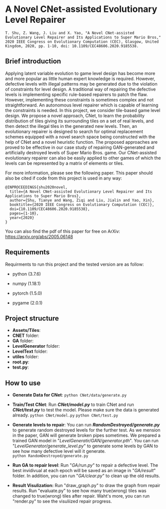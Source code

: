 # A Novel CNet-assisted Evolutionary Level Repairer  
```T. Shu, Z. Wang, J. Liu and X. Yao, "A Novel CNet-assisted Evolutionary Level Repairer and Its Applications to Super Mario Bros," 2020 IEEE Congress on Evolutionary Computation (CEC), Glasgow, United Kingdom, 2020, pp. 1-10, doi: 10.1109/CEC48606.2020.9185538.```

## Brief introduction
Applying latent variable evolution to game level design has become more and more popular as little human expert knowledge is required. However, defective levels with illegal patterns may be generated due to the violation of constraints for level design. A traditional way of repairing the defective levels is implementing specific rule-based repairers to patch the flaw. However, implementing these constraints is sometimes complex and not straightforward. An autonomous level repairer which is capable of learning the constraints is needed. In this project, we consider tile-based game level design. We propose a novel approach, CNet, to learn the probability distribution of tiles giving its surrounding tiles on a set of real levels, and then detect the illegal tiles in the generated new levels. Then, an evolutionary repairer is designed to search for optimal replacement schemes equipped with a novel search space being constructed with the help of CNet and a novel heuristic function. The proposed approaches are proved to be effective in our case study of repairing GAN-generated and artificially destroyed levels of Super Mario Bros. game. Our CNet-assisted evolutionary repairer can also be easily applied to other games of which the levels can be represented by a matrix of elements or tiles.  

For more information, please see the following paper. This paper should also be cited if code from this project is used in any way:

```
@INPROCEEDINGS{shu2020novel,
  title={A Novel CNet-assisted Evolutionary Level Repairer and Its Applications to Super Mario Bros},
  author={Shu, Tianye and Wang, Ziqi and Liu, Jialin and Yao, Xin},
  booktitle={2020 IEEE Congress on Evolutionary Computation (CEC)}, 
  doi={10.1109/CEC48606.2020.9185538},
  pages={1-10},
  year={2020}
}
```

You can also find the pdf of this paper for free on ArXiv: https://arxiv.org/abs/2005.06148

## Requirements

Requirments to run this project and the tested version are as follow:

* python (3.7.6)

* numpy (1.18.1)

* pytorch (1.5.0)

* pygame (2.0.1)

## Project structure
* **Assets/Tiles**:
* **CNET** folder:
* **GA** folder:
* **LevelGenerator** folder:
* **LevelText** folder:
* **utiles** folder:
* **root.py**:
* **test.py**:

## How to use

* **Generate Data for CNet**: 
```python CNet/data/generate.py```

* **Train/Test CNet**: Run ***CNet/model.py*** to train CNet and run ***CNet/test.py*** to test the model. Please make sure the data is generated already.
```python CNet/model.py```
```python CNet/test.py```

* **Generate levels to repair**: You can run ***RandomDestroyed/generate.py*** to generate random destroyed levels for the further test. As we mension in the paper, GAN will generate broken pipes sometimes. We prepared a trained GAN model in "*LevelGeneratir/GAN/generator.pth*". You can run "*LevelGenerator/generate_level.py*"  to generate some levels by GAN to see how many defective level will it generate.  
```python RandomDestroyed/generate.py```

* **Run GA to repair level**: Run "*GA/run.py*" to repair a defective level. The best invidivual at each epoch will be saved as an image in "*GA/result*" folder. In addition, you can run "*GA/clear.py*" to clean up the old results.
* **Result Visulization:** Run "draw_graph.py" to draw the graph from repair results. Run "evaluate.py" to see how many true(wrong) tiles was changed to true(wrong) tiles after repair. Waht's more, you can run "render.py" to see the visuliized repair progress.
